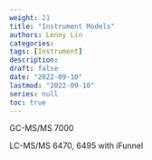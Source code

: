 ```yaml
---
weight: 21
title: "Instrument Models"
authors: Lenny Lin
categories: 
tags: [Instrument]
description: 
draft: false
date: "2022-09-10"
lastmod: "2022-09-10"
series: null
toc: true
---
```




GC-MS/MS 7000

LC-MS/MS 6470, 
6495 with iFunnel
